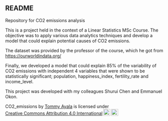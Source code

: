 ## README

Repository for CO2 emissions analysis

This is a project held in the context of a Linear Statistics MSc Course. The objective was to apply various data analytics techniques and develop a model that could explain potential causes of CO2 emissions. 

The dataset was provided by the professor of the course, which he got from https://ourworldindata.org/

Finally, we developed a model that could explain 85% of the variability of CO2 emissions with independent 4 variables that were shown to be statistically significant; population, happiness_index, fertility_rate and income_level. 

This project was developed with my colleagues Shurui Chen and Emmanuel Okon. 

<p xmlns:cc="http://creativecommons.org/ns#" xmlns:dct="http://purl.org/dc/terms/"><span property="dct:title">CO2_emissions</span> by <a rel="cc:attributionURL dct:creator" property="cc:attributionName" href="https://www.linkedin.com/in/tommyayala/">Tommy Ayala</a> is licensed under <a href="https://creativecommons.org/licenses/by/4.0/?ref=chooser-v1" target="_blank" rel="license noopener noreferrer" style="display:inline-block;">Creative Commons Attribution 4.0 International<img style="height:22px!important;margin-left:3px;vertical-align:text-bottom;" src="https://mirrors.creativecommons.org/presskit/icons/cc.svg?ref=chooser-v1" alt=""><img style="height:22px!important;margin-left:3px;vertical-align:text-bottom;" src="https://mirrors.creativecommons.org/presskit/icons/by.svg?ref=chooser-v1" alt=""></a></p>
